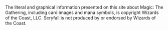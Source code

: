 The literal and graphical information presented on this site about Magic: The Gathering, including card images and mana symbols, is copyright Wizards of the Coast, LLC. Scryfall is not produced by or endorsed by Wizards of the Coast.
